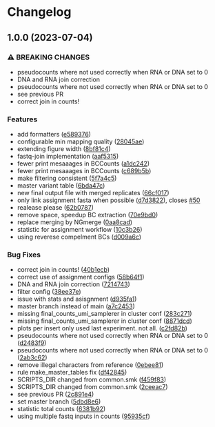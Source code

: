 # Changelog

## 1.0.0 (2023-07-04)


### ⚠ BREAKING CHANGES

* pseudocounts where not used correctly when RNA or DNA set to 0
* DNA and RNA join correction
* pseudocounts where not used correctly when RNA or DNA set to 0
* see previous PR
* correct join in counts!

### Features

* add formatters ([e589376](https://github.com/visze/MPRAsnakeflow/commit/e589376d48cdcbbce30eee6a3009837b8853b4c4))
* configurable min mapping quality ([28045ae](https://github.com/visze/MPRAsnakeflow/commit/28045aea23d6fa03f3883b3dc44b3cbc3e8f6205))
* extending figure width ([8bf81c4](https://github.com/visze/MPRAsnakeflow/commit/8bf81c45e45f9b4c23856c0915bd527f9699b6cd))
* fastq-join implementation ([aaf5315](https://github.com/visze/MPRAsnakeflow/commit/aaf5315364ebb3e3117c3996c2fc357aa9c4d595))
* fewer print mesaaages in BCCounts ([a1dc242](https://github.com/visze/MPRAsnakeflow/commit/a1dc2421008ee2b5d223724cdb5d9b6181b26fb3))
* fewer print mesaaages in BCCounts ([c689b5b](https://github.com/visze/MPRAsnakeflow/commit/c689b5b70f8ba7065a9786f595809f3beffd8aee))
* make filtering consistent ([5f7a4c5](https://github.com/visze/MPRAsnakeflow/commit/5f7a4c5a2a3389a75b8d6b7e9aaf34485127b3a4))
* master variant table ([6bda47c](https://github.com/visze/MPRAsnakeflow/commit/6bda47c78021bc1728bb81a716f5e6daaf6ac084))
* new final output file with merged replicates ([66cf017](https://github.com/visze/MPRAsnakeflow/commit/66cf0172cb6b556e507be4daabf7e859447787f3))
* only link assignment fasta when possible ([d7d3822](https://github.com/visze/MPRAsnakeflow/commit/d7d3822933c98d790f3c96bcbfdef1a7ea70c7df)), closes [#50](https://github.com/visze/MPRAsnakeflow/issues/50)
* realease please ([62b0787](https://github.com/visze/MPRAsnakeflow/commit/62b0787e446d26d5b3c0854a58f867d284e9e574))
* remove space, speedup BC extraction ([70e9bd0](https://github.com/visze/MPRAsnakeflow/commit/70e9bd06b91ccb37333e0a69c47917a5eacbf639))
* replace merging by NGmerge ([0aa8cad](https://github.com/visze/MPRAsnakeflow/commit/0aa8cad6884a953f9c89a2fdd7af397e4e9ccf3e))
* statistic for assignment workflow ([10c3b26](https://github.com/visze/MPRAsnakeflow/commit/10c3b2677ada59925ddd3de777f7488c9a20e981))
* using reverese compelment BCs ([d009a6c](https://github.com/visze/MPRAsnakeflow/commit/d009a6c3de7de50a210479b73f5d41969287e234))


### Bug Fixes

* correct join in counts! ([40b1ecb](https://github.com/visze/MPRAsnakeflow/commit/40b1ecb3b113f0d57557846d97daff3440f0c620))
* correct use of assignment configs ([58b64f1](https://github.com/visze/MPRAsnakeflow/commit/58b64f1e753477f7410233ac546701ddbd60f9f2))
* DNA and RNA join correction ([7214743](https://github.com/visze/MPRAsnakeflow/commit/7214743008dc6796077e45e62646174ffaf52290))
* filter config ([38ee37e](https://github.com/visze/MPRAsnakeflow/commit/38ee37ecfcf4a71b840575504811512e0d64609a))
* issue with stats and asisgnment ([d935fa1](https://github.com/visze/MPRAsnakeflow/commit/d935fa1f62825dfdcd2cd77e4c73bc37686519a0))
* master branch instead of main ([a7c2453](https://github.com/visze/MPRAsnakeflow/commit/a7c2453e02808413fc8fed3fd5036aa65b0f309c))
* missing final_counts_umi_samplerer in cluster conf ([283c271](https://github.com/visze/MPRAsnakeflow/commit/283c271629e99aee2558a63c1c1e424c02c42816))
* missing final_counts_umi_samplerer in cluster conf ([8871dcd](https://github.com/visze/MPRAsnakeflow/commit/8871dcd8afd18bac934eff229022be536ff7e4b6))
* plots per insert only used last experiment. not all. ([c2fd82b](https://github.com/visze/MPRAsnakeflow/commit/c2fd82b6d4b545cc3a1acc5ecb145eb3c93af49d))
* pseudocounts where not used correctly when RNA or DNA set to 0 ([d2483f9](https://github.com/visze/MPRAsnakeflow/commit/d2483f9c7724e0b63cec4f251519d449831ecf04))
* pseudocounts where not used correctly when RNA or DNA set to 0 ([2ab3c62](https://github.com/visze/MPRAsnakeflow/commit/2ab3c6260388b32c0d91527f98c02668049d17e8))
* remove illegal characters from reference ([0ebee81](https://github.com/visze/MPRAsnakeflow/commit/0ebee81d74f3f6170ce4b8083e18c746550154db))
* rule make_master_tables fix ([df42845](https://github.com/visze/MPRAsnakeflow/commit/df42845b6dfa9a7b64f187b38f1f15518f3e4a31))
* SCRIPTS_DIR changed from common.smk ([f459f83](https://github.com/visze/MPRAsnakeflow/commit/f459f83423921f3183a20bda2233d6d1691c9321))
* SCRIPTS_DIR changed from common.smk ([2ceeac7](https://github.com/visze/MPRAsnakeflow/commit/2ceeac7dad12ad139b517d28e722aada17b101d9))
* see previous PR ([2c891e4](https://github.com/visze/MPRAsnakeflow/commit/2c891e48c3cb75f8b0d05d3705f1ba90905476a8))
* set master branch ([5dbd8e6](https://github.com/visze/MPRAsnakeflow/commit/5dbd8e6129450fd72224710970aaf7df7f9c7fc8))
* statistic total counts ([6381b92](https://github.com/visze/MPRAsnakeflow/commit/6381b928fd6c14eb16801a459b8546fa37004c74))
* using multiple fastq inputs in counts ([95935cf](https://github.com/visze/MPRAsnakeflow/commit/95935cfe69956ca50307a9c6a774c4b96dff860f))
